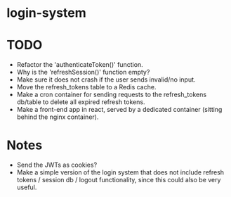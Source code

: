 # login-system

# TODO
- Refactor the 'authenticateToken()' function.
- Why is the 'refreshSession()' function empty?
- Make sure it does not crash if the user sends invalid/no input.
- Move the refresh_tokens table to a Redis cache.
- Make a cron container for sending requests to the refresh_tokens db/table to delete all expired refresh tokens.
- Make a front-end app in react, served by a dedicated container (sitting behind the nginx container).

# Notes
- Send the JWTs as cookies?
- Make a simple version of the login system that does not include refresh tokens / session db / logout functionality, since this could also be very useful.
